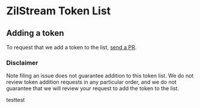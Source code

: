 # ZilStream Token List

## Adding a token

To request that we add a token to the list, 
[send a PR](https://github.com/ZilStream/tokens/compare).

### Disclaimer

Note filing an issue does not guarantee addition to this token list.
We do not review token addition requests in any particular order, and we do not
guarantee that we will review your request to add the token to the list.



testtest

